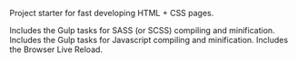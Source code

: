 Project starter for fast developing HTML + CSS pages.

Includes the Gulp tasks for SASS (or SCSS) compiling and minification.
Includes the Gulp tasks for Javascript compiling and minification.
Includes the Browser Live Reload.
